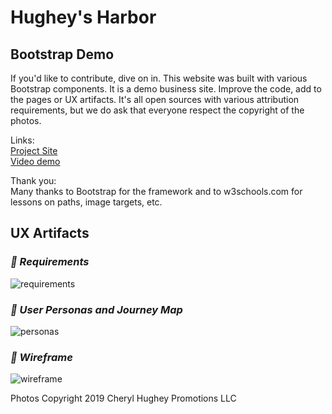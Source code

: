# Hughey's Harbor
## Bootstrap Demo

If you'd like to contribute, dive on in. This website was built with various Bootstrap components. It is a demo business site. Improve the code, add to the pages or UX artifacts. It's all open sources with various attribution requirements, but we do ask that everyone respect the copyright of the photos.

Links:  
[Project Site](https://cherylhughey.github.io/hugheys_harbor/)  
[Video demo](http://youtu.be/ljpLMITRWuw?hd=1)

Thank you:  
Many thanks to Bootstrap for the framework and to w3schools.com for lessons on paths, image targets, etc.

## UX Artifacts

### *:arrow_down_small: Requirements* 
![requirements](https://cherylhughey.github.io/img/requirements3.jpg)

### *:arrow_down_small: User Personas and Journey Map*
![personas](https://cherylhughey.github.io/img/personas1.png)

### *:arrow_down_small: Wireframe*
![wireframe](https://cherylhughey.github.io/img/wireframe.jpg)

Photos Copyright 2019 Cheryl Hughey Promotions LLC
